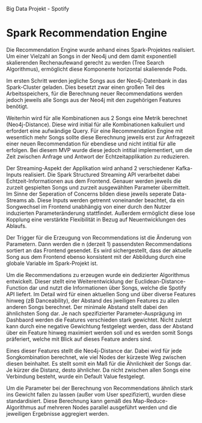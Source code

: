Big Data Projekt - Spotify

# Spark Recommendation Engine

Die Recommendation Engine wurde anhand eines Spark-Projektes realisiert. Um einer Vielzahl an Songs in der Neo4j und dem damit exponentiell skalierenden Rechenaufewand gerecht zu werden (Tree Search Algorithmus), ermöglicht diese Komponente horizontal skalierende Pods.

Im ersten Schritt werden jegliche Songs aus der Neo4j-Datenbank in das Spark-Cluster geladen. Dies besetzt zwar einen großen Teil des Arbeitsspeichers, für die Berechnung neuer Recommendations werden jedoch jeweils alle Songs aus der Neo4j mit den zugehörigen Features benötigt. 

Weiterhin wird für alle Kombinationen aus 2 Songs eine Metrik berechnet (Neo4j-Distance). Diese wird initial für alle Kombinationen kalkuliert und erfordert eine aufwändige Query. Für eine Recommendation Engine mit wesentlich mehr Songs sollte diese Berechnung jeweils erst zur Anfragezeit einer neuen Recommendation für ebendiese und nicht intitial für alle erfolgen. Bei diesem MVP wurde diese jedoch intitial implementiert, um die Zeit zwischen Anfrage und Antwort der Echtzeitapplikation zu reduzieren. 

Der Streaming-Aspekt der Applikation wird anhand 2 verschiedener Kafka-Inputs realisiert. Die Spark Structured Streaming API verarbeitet dabei Echtzeit-Informationen aus dem Frontend. Genauer werden jeweils die zurzeit gespielten Songs und zurzeit ausgewählten Parameter übermittelt. Im Sinne der Seperation of Concerns bilden diese jeweils seperate Data-Streams ab. Diese Inputs werden getrennt voneinander beachtet, da ein Songwechsel im Frontend unabhängig von einer durch den Nutzer induzierten Parameteränderung stattfindet. Außerdem ermöglicht diese lose Kopplung eine verstärkte Flexibilität in Bezug auf Neuentwicklungen des Ablaufs.

Der Trigger für die Erzeugung von Recommendations ist die Änderung von Parametern. Dann werden die n (derzeit 1) passendsten Recommendations sortiert an das Frontend gesendet. Es wird sichergestellt, dass der aktuelle Song aus dem Frontend ebenso konsistent mit der Abbildung durch eine globale Variable im Spark-Projekt ist.

Um die Recommendations zu erzeugen wurde ein dedizierter Algorithmus entwickelt. Dieser stellt eine Weiterentwicklung der Euclidean-Distance-Function dar und nutzt die Informationen über Songs, welche die Spotify API liefert. Im Detail wird für einen aktuellen Song und über diverse Features hinweg (zB Danceability), der Abstand des jweiligen Features zu allen anderen Songs berechnet. Der minimale Abstand stellt dabei den ähnlichsten Song dar. Je nach spezifizierter Parameter-Ausprägung im Dashbaord werden die Features verschieden stark gewichtet. Nicht zuletzt kann durch eine negative Gewichtung festgelegt werden, dass der Abstand über ein Feature hinweg maximiert werden soll und es werden somit Songs präferiert, welche mit Blick auf dieses Feature anders sind.

Eines dieser Features stellt die Neo4j-Distance dar. Dabei wird für jede Songkombination berechnet, wie viel Nodes der kürzeste Weg zwischen diesen beinhaltet. Es stellt somit ein Maß für die Ähnlichkeit der Songs dar. Je kürzer die Distanz, desto ähnlicher. Da nicht zwischen allen Songs eine Verbindung besteht, wurde ein Default Value festgelegt.

Um die Parameter bei der Berechnung von Recommendations ähnlich stark ins Gewicht fallen zu lassen (außer vom User spezifiziert), wurden diese standardisiert. Diese Berechnung kann gemäß des Map-Reduce-Algorithmus auf mehreren Nodes parallel ausgeführt werden und die jeweiligen Ergebnisse aggregiert werden.
